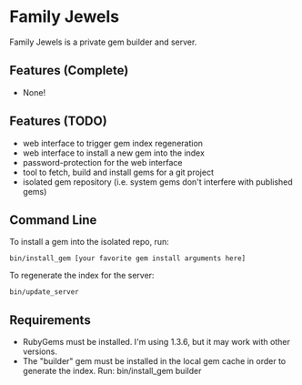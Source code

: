 Family Jewels
==========

Family Jewels is a private gem builder and server.

Features (Complete)
----------

* None!

Features (TODO)
----------

* web interface to trigger gem index regeneration
* web interface to install a new gem into the index
* password-protection for the web interface
* tool to fetch, build and install gems for a git project
* isolated gem repository (i.e. system gems don't interfere with published gems)

Command Line
----------

To install a gem into the isolated repo, run:

    bin/install_gem [your favorite gem install arguments here]

To regenerate the index for the server:

    bin/update_server

Requirements
----------

* RubyGems must be installed. I'm using 1.3.6, but it may work with other versions.
* The "builder" gem must be installed in the local gem cache in order to generate the index. Run: bin/install_gem builder
